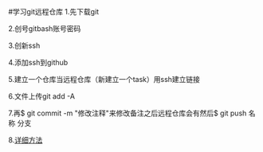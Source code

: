 #学习git远程仓库
1.先下载git

2.创号gitbash账号密码

3.创新ssh

4.添加ssh到github

5.建立一个仓库当远程仓库（新建立一个task）用ssh建立链接

6.文件上传git add -A

7.再$ git commit -m "修改注释"来修改备注之后远程仓库会有然后$ git push 名称 分支

8.[详细方法](https://blog.csdn.net/qq_36667170/article/details/79085301)
